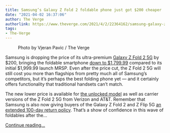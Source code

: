 ```yaml
---
title: Samsung’s Galaxy Z Fold 2 foldable phone just got $200 cheaper
date: "2021-04-02 16:37:06"
author: The Verge
authorlink: https://www.theverge.com/2021/4/2/22364162/samsung-galaxy-z-fold-2-5g-price-cut-announced-1800
tags:
- The-Verge
---
```

<figure>
      <img alt="" src="https://cdn.vox-cdn.com/thumbor/eQWphspry895a1K8QTAAZaRLqfk=/0x0:2040x1360/1310x873/cdn.vox-cdn.com/uploads/chorus_image/image/69067145/vpavic_200907_4181_0017.0.jpg" />
        <figcaption>Photo by Vjeran Pavic / The Verge</figcaption>
    </figure>

  <p id="jvTWM2">Samsung is dropping the price of its ultra-premium <a href="https://www.theverge.com/21427462/samsung-galaxy-z-fold-2-review">Galaxy Z Fold 2 5G</a> by $200, bringing the foldable smartphone <a href="https://voxmedia.stories.usechorus.com/preview/5d6ef31c-d5e1-4577-86ca-3587c4c936df?large">down to $1,799.99</a> compared to its initial $1,999.99 launch MRSP. Even after the price cut, the Z Fold 2 5G will still cost you more than flagships from pretty much all of Samsung’s competitors, but it’s perhaps the best folding phone yet — and it certainly offers functionality that traditional handsets can’t match. </p>
<div id="9oFCyS">
<!--  ########  BEGIN VOLUME VIDEO  ########  --><div data-analytics-viewport="video" data-analytics-action="volume:view:article:middle" data-analytics-label="Galaxy Z Fold 2 review: an extravagant success|95267" data-volume-uuid="ba0c11907" data-volume-id="95267" data-analytics-placement="article:middle" data-volume-placement="article" data-volume-autoplay="false" id="volume-placement-1" class="volume-video" data-volume-player-choice="youtube"></div>
<!--  ########  END VOLUME VIDEO  ########  -->
</div>
<p id="AbuHMN">The new lower price is available for <a href="//www.anrdoezrs.net/links/8532386/type/am/sid/verge/https://www.samsung.com/us/smartphones/galaxy-z-fold2-5g/buy/" rel="sponsored nofollow noopener" target="_blank">the unlocked model</a> as well as carrier versions of the Z Fold 2 5G from Verizon and AT&amp;T. Remember that Samsung is also now giving buyers of the Galaxy Z Fold 2 and Z Flip 5G <a href="https://www.theverge.com/2021/2/23/22297877/samsung-galaxy-z-fold2-z-flip-return-100-days-foldables-buy-and-try">an extended 100-day return policy</a>. That’s a show of confidence in this wave of foldables after the...</p>
  <p>
    <a href="https://www.theverge.com/2021/4/2/22364162/samsung-galaxy-z-fold-2-5g-price-cut-announced-1800">Continue reading&hellip;</a>
  </p>
